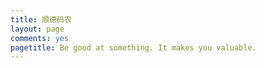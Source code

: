 ```yaml
---
title: 顺德码农
layout: page
comments: yes
pagetitle: Be good at something. It makes you valuable. 
---
```


